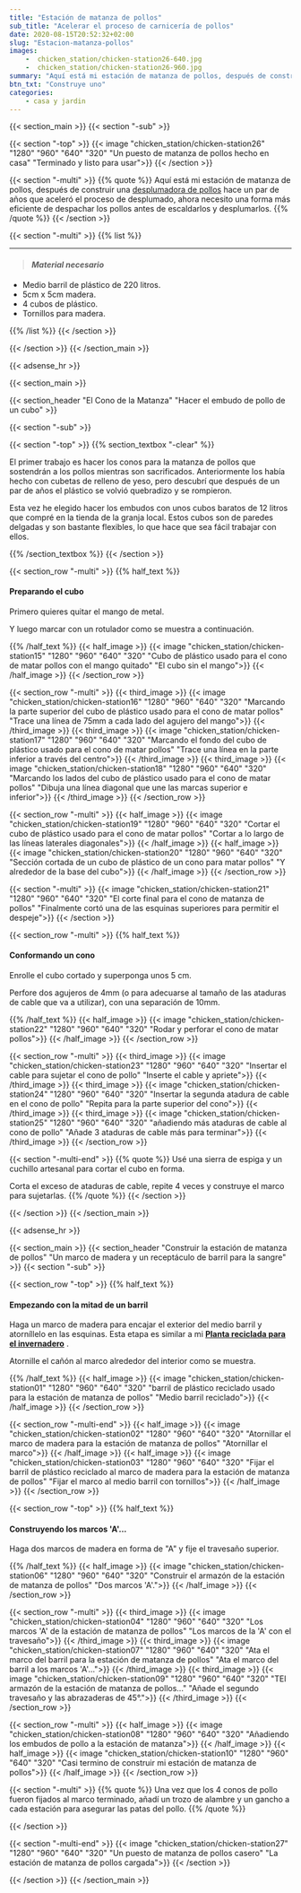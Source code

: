 ```yaml
---
title: "Estación de matanza de pollos"
sub_title: "Acelerar el proceso de carnicería de pollos"
date: 2020-08-15T20:52:32+02:00
slug: "Estacion-matanza-pollos"
images:
    -  chicken_station/chicken-station26-640.jpg
    -  chicken_station/chicken-station26-960.jpg
summary: "Aquí está mi estación de matanza de pollos, después de construir una desplumadora de pollos hace un par de años que aceleró el proceso de desplumad..."
btn_txt: "Construye uno"
categories:
    - casa y jardin
---
```


{{< section_main >}}
{{< section "-sub" >}}

{{< section "-top" >}}
{{< image "chicken_station/chicken-station26" "1280" "960" "640" "320" "Un puesto de matanza de pollos hecho en casa" "Terminado y listo para usar">}}
{{< /section >}}

{{< section "-multi" >}}
{{% quote %}}
Aquí está mi estación de matanza de pollos, después de construir una [desplumadora de pollos]("es/desplumador-pollo-hecho-en-casa" "Cómo hacer un desplumador de pollos whizbang") hace un par de años que aceleró el proceso de desplumado, ahora necesito una forma más eficiente de despachar los pollos antes de escaldarlos y desplumarlos.
{{% /quote %}}
{{< /section >}}

{{< section "-multi" >}}
{{% list %}}

***

> #### ***Material necesario***

- Medio barril de plástico de 220 litros.
- 5cm x 5cm madera.
- 4 cubos de plástico.
- Tornillos para madera.

{{% /list %}}
{{< /section >}}

{{< /section >}}
{{< /section_main >}}

{{< adsense_hr >}}

{{< section_main >}}

{{< section_header "El Cono de la Matanza" "Hacer el embudo de pollo de un cubo" >}}

{{< section "-sub" >}}

{{< section "-top" >}}
{{% section_textbox "-clear" %}}

El primer trabajo es hacer los conos para la matanza de pollos que sostendrán a los pollos mientras son sacrificados. Anteriormente los había hecho con cubetas de relleno de yeso, pero descubrí que después de un par de años el plástico se volvió quebradizo y se rompieron.

Esta vez he elegido hacer los embudos con unos cubos baratos de 12 litros que compré en la tienda de la granja local. Estos cubos son de paredes delgadas y son bastante flexibles, lo que hace que sea fácil trabajar con ellos.

{{% /section_textbox %}}
{{< /section >}}

{{< section_row "-multi" >}}
{{% half_text %}}

#### Preparando el cubo

Primero quieres quitar el mango de metal.

Y luego marcar con un rotulador como se muestra a continuación.

{{% /half_text %}}
{{< half_image >}}
{{< image "chicken_station/chicken-station15" "1280" "960" "640" "320" "Cubo de plástico usado para el cono de matar pollos con el mango quitado" "El cubo sin el mango">}}
{{< /half_image >}}
{{< /section_row >}}

{{< section_row "-multi" >}}
{{< third_image >}}
{{< image "chicken_station/chicken-station16" "1280" "960" "640" "320" "Marcando la parte superior del cubo de plástico usado para el cono de matar pollos" "Trace una línea de 75mm a cada lado del agujero del mango">}}
{{< /third_image >}}
{{< third_image >}}
{{< image "chicken_station/chicken-station17" "1280" "960" "640" "320" "Marcando el fondo del cubo de plástico usado para el cono de matar pollos" "Trace una línea en la parte inferior a través del centro">}}
{{< /third_image >}}
{{< third_image >}}
{{< image "chicken_station/chicken-station18" "1280" "960" "640" "320" "Marcando los lados del cubo de plástico usado para el cono de matar pollos" "Dibuja una línea diagonal que une las marcas superior e inferior">}}
{{< /third_image >}}
{{< /section_row >}}

{{< section_row "-multi" >}}
{{< half_image >}}
{{< image "chicken_station/chicken-station19" "1280" "960" "640" "320" "Cortar el cubo de plástico usado para el cono de matar pollos" "Cortar a lo largo de las líneas laterales diagonales">}}
{{< /half_image >}}
{{< half_image >}}
{{< image "chicken_station/chicken-station20" "1280" "960" "640" "320" "Sección cortada de un cubo de plástico de un cono para matar pollos" "Y alrededor de la base del cubo">}}
{{< /half_image >}}
{{< /section_row >}}

{{< section "-multi" >}}
{{< image "chicken_station/chicken-station21" "1280" "960" "640" "320" "El corte final para el cono de matanza de pollos" "Finalmente cortó una de las esquinas superiores para permitir el despeje">}}
{{< /section >}}

{{< section_row "-multi" >}}
{{% half_text %}}

#### Conformando un cono

Enrolle el cubo cortado y superponga unos 5 cm.

Perfore dos agujeros de 4mm (o para adecuarse al tamaño de las ataduras de cable que va a utilizar), con una separación de 10mm.

{{% /half_text %}}
{{< half_image >}}
{{< image "chicken_station/chicken-station22" "1280" "960" "640" "320" "Rodar y perforar el cono de matar pollos">}}
{{< /half_image >}}
{{< /section_row >}}

{{< section_row "-multi" >}}
{{< third_image >}}
{{< image "chicken_station/chicken-station23" "1280" "960" "640" "320" "Insertar el cable para sujetar el cono de pollo" "Inserte el cable y apriete">}}
{{< /third_image >}}
{{< third_image >}}
{{< image "chicken_station/chicken-station24" "1280" "960" "640" "320" "Insertar la segunda atadura de cable en el cono de pollo" "Repita para la parte superior del cono">}}
{{< /third_image >}}
{{< third_image >}}
{{< image "chicken_station/chicken-station25" "1280" "960" "640" "320" "añadiendo más ataduras de cable al cono de pollo" "Añade 3 ataduras de cable más para terminar">}}
{{< /third_image >}}
{{< /section_row >}}

{{< section "-multi-end" >}}
{{% quote %}}
Usé una sierra de espiga y un cuchillo artesanal para cortar el cubo en forma.

Corta el exceso de ataduras de cable, repite 4 veces y construye el marco para sujetarlas.
{{% /quote %}}
{{< /section >}}

{{< /section >}}
{{< /section_main >}}

{{< adsense_hr >}}

{{< section_main >}}
{{< section_header "Construir la estación de matanza de pollos" "Un marco de madera y un receptáculo de barril para la sangre" >}}
{{< section "-sub" >}}

{{< section_row "-top" >}}
{{% half_text %}}

#### Empezando con la mitad de un barril

Haga un marco de madera para encajar el exterior del medio barril y atorníllelo en las esquinas. Esta etapa es similar a mi **[Planta reciclada para el invernadero](es/reciclar-un-barril-de-plastico-como-plantador "Como reciclé un barril")** .

Atornille el cañón al marco alrededor del interior como se muestra.

{{% /half_text %}}
{{< half_image >}}
{{< image "chicken_station/chicken-station01" "1280" "960" "640" "320" "barril de plástico reciclado usado para la estación de matanza de pollos" "Medio barril reciclado">}}
{{< /half_image >}}
{{< /section_row >}}

{{< section_row "-multi-end" >}}
{{< half_image >}}
{{< image "chicken_station/chicken-station02" "1280" "960" "640" "320" "Atornillar el marco de madera para la estación de matanza de pollos" "Atornillar el marco">}}
{{< /half_image >}}
{{< half_image >}}
{{< image "chicken_station/chicken-station03" "1280" "960" "640" "320" "Fijar el barril de plástico reciclado al marco de madera para la estación de matanza de pollos" "Fijar el marco al medio barril con tornillos">}}
{{< /half_image >}}
{{< /section_row >}}

{{< section_row "-top" >}}
{{% half_text %}}

#### Construyendo los marcos 'A'...

Haga dos marcos de madera en forma de "A" y fije el travesaño superior.

{{% /half_text %}}
{{< half_image >}}
{{< image "chicken_station/chicken-station06" "1280" "960" "640" "320" "Construir el armazón de la estación de matanza de pollos" "Dos marcos 'A'.">}}
{{< /half_image >}}
{{< /section_row >}}

{{< section_row "-multi" >}}
{{< third_image >}}
{{< image "chicken_station/chicken-station04" "1280" "960" "640" "320" "Los marcos 'A' de la estación de matanza de pollos" "Los marcos de la 'A' con el travesaño">}}
{{< /third_image >}}
{{< third_image >}}
{{< image "chicken_station/chicken-station07" "1280" "960" "640" "320" "Ata el marco del barril para la estación de matanza de pollos" "Ata el marco del barril a los marcos 'A'...">}}
{{< /third_image >}}
{{< third_image >}}
{{< image "chicken_station/chicken-station09" "1280" "960" "640" "320" "TEl armazón de la estación de matanza de pollos..." "Añade el segundo travesaño y las abrazaderas de 45°.">}}
{{< /third_image >}}
{{< /section_row >}}

{{< section_row "-multi" >}}
{{< half_image >}}
{{< image "chicken_station/chicken-station08" "1280" "960" "640" "320" "Añadiendo los embudos de pollo a la estación de matanza">}}
{{< /half_image >}}
{{< half_image >}}
{{< image "chicken_station/chicken-station10" "1280" "960" "640" "320" "Casi termino de construir mi estación de matanza de pollos">}}
{{< /half_image >}}
{{< /section_row >}}

{{< section "-multi" >}}
{{% quote %}}
Una vez que los 4 conos de pollo fueron fijados al marco terminado, añadí un trozo de alambre y un gancho a cada estación para asegurar las patas del pollo.
{{% /quote %}}

{{< /section >}}

{{< section "-multi-end" >}}
{{< image "chicken_station/chicken-station27" "1280" "960" "640" "320" "Un puesto de matanza de pollos casero" "La estación de matanza de pollos cargada">}}
{{< /section >}}

{{< /section >}}
{{< /section_main >}}
